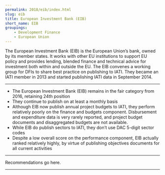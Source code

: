 ```yaml
---
permalink: 2018/eib/index.html
slug: eib
title: European Investment Bank (EIB)
short_name: EIB
groupings:
    - Development Finance
    - European Union
---
```


The European Investment Bank (EIB) is the European Union’s bank, owned by its member states. It works with other EU institutions to support EU policy and provides lending, blended finance and technical advice for investment both within and outside the EU. The EIB convenes a working group for DFIs to share best practice on publishing to IATI. They became an IATI member in 2013 and started publishing IATI data in September 2014. 

---

- The European Investment Bank (EIB) remains in the fair category from 2016, retaining 24th position
- They continue to publish on at least a monthly basis
- Although EIB now publish annual project budgets to IATI, they perform relatively poorly on the finance and budgets component. Disbursement and expenditure data is very rarely reported, and project budget documents and disaggregated budgets are not available.
- While EIB do publish sectors to IATI, they don’t use DAC 5-digit sector codes
- Despite a low overall score on the performance component, EIB actually ranked relatively highly, by virtue of publishing objectives documents for all current activities

---

Recommendations go here.

---
